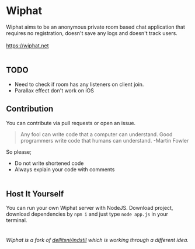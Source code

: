 # Wiphat
Wiphat aims to be an anonymous private room based chat application that requires no registration, doesn't save any logs and doesn't track users.
<br><br>
https://wiphat.net
<br><br>
## TODO
 - Need to check if room has any listeners on client join.
 - Parallax effect don't work on iOS
##  Contribution
You can contribute via pull requests or open an issue.
> Any fool can write code that a computer can understand. Good programmers write code that humans can understand. -Martin Fowler

So please;
 - Do not write shortened code
 - Always explain your code with comments
<br><br>
## Host It Yourself
You can run your own Wiphat server with NodeJS. Download project, download dependencies by `npm i` and just type `node app.js` in your terminal.
<br><br>
###### Wiphat is a fork of [dellitsni/indstil](https://github.com/dellitsni/indstil) which is working through a different idea.
